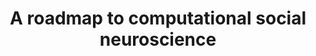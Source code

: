 ---
layout: publications
title: A roadmap to computational social neuroscience
authors: Emmanuelle Tognoli, Guillaume Dumas, J.A. Scott Kelso (2017)
publication: Cognitive Neurodynamics,
year: 2017
link:  https://link.springer.com/article/10.1007%2Fs11571-017-9462-0
type: Journal Paper # Journal Paper, Preprint, Book/Chapter, Comment
category: Opinion/Perspectives, Computational # Opinion/Perspectives, Review, Computational, Social Cognitive and Affective Neuroscience, Experimental
filename: 2017.08.14_E.Tognoli #MM.DD.YYYY_F.Author
---